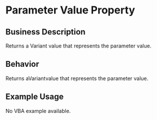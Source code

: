 # Parameter Value Property

## Business Description
Returns a Variant value that represents the parameter value.

## Behavior
Returns aVariantvalue that represents the parameter value.

## Example Usage
No VBA example available.